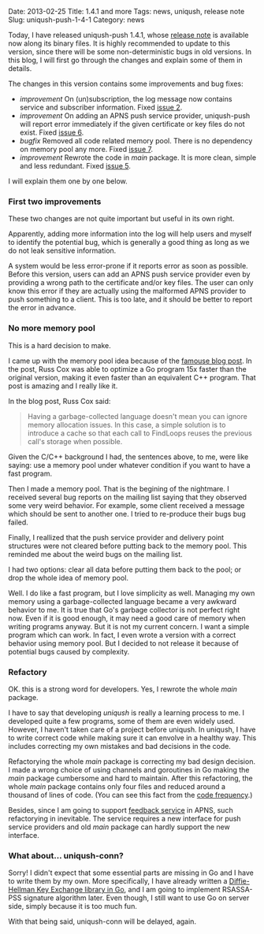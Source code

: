 Date: 2013-02-25
Title: 1.4.1 and more
Tags: news, uniqush, release note
Slug: uniqush-push-1-4-1
Category: news

Today, I have released uniqush-push 1.4.1, whose [release note] is available now
along its binary files. It is highly recommended to update to this version,
since there will be some non-deterministic bugs in old versions. In this blog,
I will first go through the changes and explain some of them in details.

The changes in this version contains some improvements and bug fixes:

- *improvement* On (un)subscription, the log message now contains service and
  subscriber information. Fixed [issue 2]. 
- *improvement* On adding an APNS push service provider, uniqush-push will
  report error immediately if the given certificate or key files do not exist.
Fixed [issue 6].
- *bugfix* Removed all code related memory pool. There is no dependency on
  memory pool any more. Fixed [issue 7].
- *improvement* Rewrote the code in *main* package. It is more clean, simple
  and less redundant. Fixed [issue 5].

I will explain them one by one below.

### First two improvements

These two changes are not quite important but useful in its own right.

Apparently, adding more information into the log will help users and myself to
identify the potential bug, which is generally a good thing as long as we do
not leak sensitive information.

A system would be less error-prone if it reports error as soon as possible.
Before this version, users can add an APNS push service provider even by
providing a wrong path to the certificate and/or key files. The user can only
know this error if they are actually using the malformed APNS provider to push
something to a client. This is too late, and it should be better to report the
error in advance.

### No more memory pool

This is a hard decision to make.

I came up with the memory pool idea because of the [famouse blog
post](http://blog.golang.org/2011/06/profiling-go-programs.html). In the post,
Russ Cox was able to optimize a Go program 15x faster than the original
version, making it even faster than an equivalent C++ program. That post is
amazing and I really like it.

In the blog post, Russ Cox said:

> Having a garbage-collected language doesn't mean you can ignore memory
> allocation issues. In this case, a simple solution is to introduce a cache so
> that each call to FindLoops reuses the previous call's storage when possible.

Given the C/C++ background I had, the sentences above, to me, were like saying:
use a memory pool under whatever condition if you want to have a fast program.

Then I made a memory pool. That is the begining of the nightmare. I received
several bug reports on the mailing list saying that they observed some very
weird behavior. For example, some client received a message which should be
sent to another one. I tried to re-produce their bugs bug failed.

Finally, I reallized that the push service provider and delivery point
structures were not cleared before putting back to the memory pool. This
reminded me about the weird bugs on the mailing list.

I had two options: clear all data before putting them back to the pool; or drop
the whole idea of memory pool.

Well. I do like a fast program, but I love simplicity as well. Managing my own
memory using a garbage-collected language became a very awkward behavior to me.
It is true that Go's garbage collector is not perfect right now. Even if it is
good enough, it may need a good care of memory when writing programs anyway. But
it is not my current concern. I want a simple program which can work. In fact, I
even wrote a version with a correct behavior using memory pool. But I decided
to not release it because of potential bugs caused by complexity.

### Refactory

OK. this is a strong word for developers. Yes, I rewrote the whole *main* package.

I have to say that developing *uniqush* is really a learning process to me. I
developed quite a few programs, some of them are even widely used. However, I
haven't taken care of a project before uniqush. In uniqush, I have to write
correct code while making sure it can envolve in a healthy way. This includes
correcting my own mistakes and bad decisions in the code.

Refactorying the whole *main* package is correcting my bad design decision. I
made a wrong choice of using channels and goroutines in Go making the *main*
package cumbersome and hard to maintain. After this refactoring, the whole
*main* package contains only four files and reduced around a thousand of lines
of code. (You can see this fact from the [code frequency](https://github.com/uniqush/uniqush-push/graphs/code-frequency).)

Besides, since I am going to support [feedback service] in APNS, such
refactorying in inevitable. The service requires a new interface for push
service providers and old *main* package can hardly support the new interface.

### What about... uniqush-conn?

Sorry! I didn't expect that some essential parts are missing in Go and I have
to write them by my own. More specifically, I have already written a
[Diffie-Hellman Key Exchange library in Go](https://github.com/monnand/dhkx),
and I am going to implement RSASSA-PSS signature algorithm later. Even though,
I still want to use Go on server side, simply because it is too much fun.

With that being said, uniqush-conn will be delayed, again. 

[issue 2]: https://github.com/uniqush/uniqush-push/issues/2
[issue 6]: https://github.com/uniqush/uniqush-push/issues/6
[issue 7]: https://github.com/uniqush/uniqush-push/issues/7
[issue 5]: https://github.com/uniqush/uniqush-push/issues/5
[release note]: http://uniqush.org/release-notes/rn-uniqush-push-1-4-1.html
[feedback service]: http://developer.apple.com/library/mac/#documentation/NetworkingInternet/Conceptual/RemoteNotificationsPG/ApplePushService/ApplePushService.html#//apple_ref/doc/uid/TP40008194-CH100-SW17
